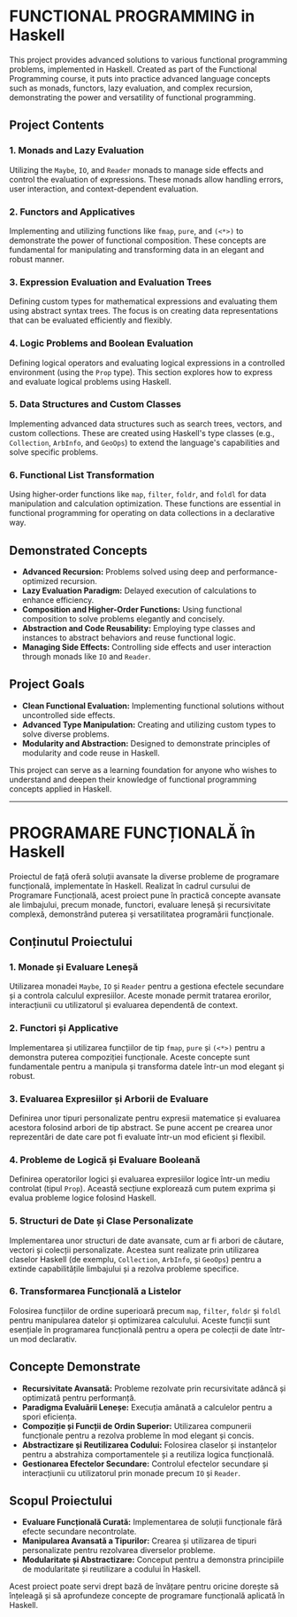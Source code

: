 # FUNCTIONAL PROGRAMMING in Haskell

This project provides advanced solutions to various functional programming problems, implemented in Haskell. Created as part of the Functional Programming course, it puts into practice advanced language concepts such as monads, functors, lazy evaluation, and complex recursion, demonstrating the power and versatility of functional programming.

## Project Contents

### 1. Monads and Lazy Evaluation
Utilizing the `Maybe`, `IO`, and `Reader` monads to manage side effects and control the evaluation of expressions. These monads allow handling errors, user interaction, and context-dependent evaluation.

### 2. Functors and Applicatives
Implementing and utilizing functions like `fmap`, `pure`, and `(<*>)` to demonstrate the power of functional composition. These concepts are fundamental for manipulating and transforming data in an elegant and robust manner.

### 3. Expression Evaluation and Evaluation Trees
Defining custom types for mathematical expressions and evaluating them using abstract syntax trees. The focus is on creating data representations that can be evaluated efficiently and flexibly.

### 4. Logic Problems and Boolean Evaluation
Defining logical operators and evaluating logical expressions in a controlled environment (using the `Prop` type). This section explores how to express and evaluate logical problems using Haskell.

### 5. Data Structures and Custom Classes
Implementing advanced data structures such as search trees, vectors, and custom collections. These are created using Haskell's type classes (e.g., `Collection`, `ArbInfo`, and `GeoOps`) to extend the language's capabilities and solve specific problems.

### 6. Functional List Transformation
Using higher-order functions like `map`, `filter`, `foldr`, and `foldl` for data manipulation and calculation optimization. These functions are essential in functional programming for operating on data collections in a declarative way.

## Demonstrated Concepts

- **Advanced Recursion:** Problems solved using deep and performance-optimized recursion.  
- **Lazy Evaluation Paradigm:** Delayed execution of calculations to enhance efficiency.  
- **Composition and Higher-Order Functions:** Using functional composition to solve problems elegantly and concisely.  
- **Abstraction and Code Reusability:** Employing type classes and instances to abstract behaviors and reuse functional logic.  
- **Managing Side Effects:** Controlling side effects and user interaction through monads like `IO` and `Reader`.  

## Project Goals

- **Clean Functional Evaluation:** Implementing functional solutions without uncontrolled side effects.  
- **Advanced Type Manipulation:** Creating and utilizing custom types to solve diverse problems.  
- **Modularity and Abstraction:** Designed to demonstrate principles of modularity and code reuse in Haskell.  

This project can serve as a learning foundation for anyone who wishes to understand and deepen their knowledge of functional programming concepts applied in Haskell.

___

# PROGRAMARE FUNCȚIONALĂ în Haskell

Proiectul de față oferă soluții avansate la diverse probleme de programare funcțională, implementate în Haskell. Realizat în cadrul cursului de Programare Funcțională, acest proiect pune în practică concepte avansate ale limbajului, precum monade, functori, evaluare leneșă și recursivitate complexă, demonstrând puterea și versatilitatea programării funcționale.

## Conținutul Proiectului

### 1. Monade și Evaluare Leneșă
Utilizarea monadei `Maybe`, `IO` și `Reader` pentru a gestiona efectele secundare și a controla calculul expresiilor. Aceste monade permit tratarea erorilor, interacțiunii cu utilizatorul și evaluarea dependentă de context.

### 2. Functori și Applicative
Implementarea și utilizarea funcțiilor de tip `fmap`, `pure` și `(<*>)` pentru a demonstra puterea compoziției funcționale. Aceste concepte sunt fundamentale pentru a manipula și transforma datele într-un mod elegant și robust.

### 3. Evaluarea Expresiilor și Arborii de Evaluare
Definirea unor tipuri personalizate pentru expresii matematice și evaluarea acestora folosind arbori de tip abstract. Se pune accent pe crearea unor reprezentări de date care pot fi evaluate într-un mod eficient și flexibil.

### 4. Probleme de Logică și Evaluare Booleană
Definirea operatorilor logici și evaluarea expresiilor logice într-un mediu controlat (tipul `Prop`). Această secțiune explorează cum putem exprima și evalua probleme logice folosind Haskell.

### 5. Structuri de Date și Clase Personalizate
Implementarea unor structuri de date avansate, cum ar fi arbori de căutare, vectori și colecții personalizate. Acestea sunt realizate prin utilizarea claselor Haskell (de exemplu, `Collection`, `ArbInfo`, și `GeoOps`) pentru a extinde capabilitățile limbajului și a rezolva probleme specifice.

### 6. Transformarea Funcțională a Listelor
Folosirea funcțiilor de ordine superioară precum `map`, `filter`, `foldr` și `foldl` pentru manipularea datelor și optimizarea calculului. Aceste funcții sunt esențiale în programarea funcțională pentru a opera pe colecții de date într-un mod declarativ.

## Concepte Demonstrate

- **Recursivitate Avansată:** Probleme rezolvate prin recursivitate adâncă și optimizată pentru performanță.
- **Paradigma Evaluării Leneșe:** Execuția amânată a calculelor pentru a spori eficiența.
- **Compoziție și Funcții de Ordin Superior:** Utilizarea compunerii funcționale pentru a rezolva probleme în mod elegant și concis.
- **Abstractizare și Reutilizarea Codului:** Folosirea claselor și instanțelor pentru a abstrahiza comportamentele și a reutiliza logica funcțională.
- **Gestionarea Efectelor Secundare:** Controlul efectelor secundare și interacțiunii cu utilizatorul prin monade precum `IO` și `Reader`.

## Scopul Proiectului

- **Evaluare Funcțională Curată:** Implementarea de soluții funcționale fără efecte secundare necontrolate.
- **Manipularea Avansată a Tipurilor:** Crearea și utilizarea de tipuri personalizate pentru rezolvarea diverselor probleme.
- **Modularitate și Abstractizare:** Conceput pentru a demonstra principiile de modularitate și reutilizare a codului în Haskell.

Acest proiect poate servi drept bază de învățare pentru oricine dorește să înțeleagă și să aprofundeze concepte de programare funcțională aplicată în Haskell.
